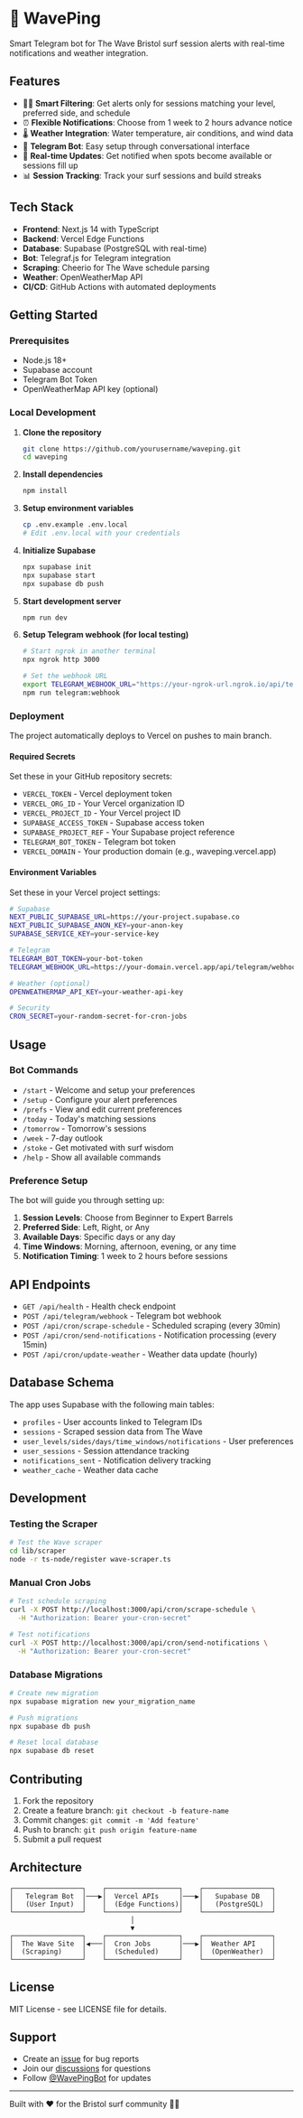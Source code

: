# 🌊 WavePing

Smart Telegram bot for The Wave Bristol surf session alerts with real-time notifications and weather integration.

## Features

- 🏄‍♂️ **Smart Filtering**: Get alerts only for sessions matching your level, preferred side, and schedule
- ⏰ **Flexible Notifications**: Choose from 1 week to 2 hours advance notice
- 🌡️ **Weather Integration**: Water temperature, air conditions, and wind data
- 📱 **Telegram Bot**: Easy setup through conversational interface
- 🔄 **Real-time Updates**: Get notified when spots become available or sessions fill up
- 📊 **Session Tracking**: Track your surf sessions and build streaks

## Tech Stack

- **Frontend**: Next.js 14 with TypeScript
- **Backend**: Vercel Edge Functions
- **Database**: Supabase (PostgreSQL with real-time)
- **Bot**: Telegraf.js for Telegram integration
- **Scraping**: Cheerio for The Wave schedule parsing
- **Weather**: OpenWeatherMap API
- **CI/CD**: GitHub Actions with automated deployments

## Getting Started

### Prerequisites

- Node.js 18+
- Supabase account
- Telegram Bot Token
- OpenWeatherMap API key (optional)

### Local Development

1. **Clone the repository**
   ```bash
   git clone https://github.com/yourusername/waveping.git
   cd waveping
   ```

2. **Install dependencies**
   ```bash
   npm install
   ```

3. **Setup environment variables**
   ```bash
   cp .env.example .env.local
   # Edit .env.local with your credentials
   ```

4. **Initialize Supabase**
   ```bash
   npx supabase init
   npx supabase start
   npx supabase db push
   ```

5. **Start development server**
   ```bash
   npm run dev
   ```

6. **Setup Telegram webhook (for local testing)**
   ```bash
   # Start ngrok in another terminal
   npx ngrok http 3000
   
   # Set the webhook URL
   export TELEGRAM_WEBHOOK_URL="https://your-ngrok-url.ngrok.io/api/telegram/webhook"
   npm run telegram:webhook
   ```

### Deployment

The project automatically deploys to Vercel on pushes to main branch.

#### Required Secrets

Set these in your GitHub repository secrets:

- `VERCEL_TOKEN` - Vercel deployment token
- `VERCEL_ORG_ID` - Your Vercel organization ID
- `VERCEL_PROJECT_ID` - Your Vercel project ID
- `SUPABASE_ACCESS_TOKEN` - Supabase access token
- `SUPABASE_PROJECT_REF` - Your Supabase project reference
- `TELEGRAM_BOT_TOKEN` - Telegram bot token
- `VERCEL_DOMAIN` - Your production domain (e.g., waveping.vercel.app)

#### Environment Variables

Set these in your Vercel project settings:

```bash
# Supabase
NEXT_PUBLIC_SUPABASE_URL=https://your-project.supabase.co
NEXT_PUBLIC_SUPABASE_ANON_KEY=your-anon-key
SUPABASE_SERVICE_KEY=your-service-key

# Telegram
TELEGRAM_BOT_TOKEN=your-bot-token
TELEGRAM_WEBHOOK_URL=https://your-domain.vercel.app/api/telegram/webhook

# Weather (optional)
OPENWEATHERMAP_API_KEY=your-weather-api-key

# Security
CRON_SECRET=your-random-secret-for-cron-jobs
```

## Usage

### Bot Commands

- `/start` - Welcome and setup your preferences
- `/setup` - Configure your alert preferences
- `/prefs` - View and edit current preferences
- `/today` - Today's matching sessions
- `/tomorrow` - Tomorrow's sessions
- `/week` - 7-day outlook
- `/stoke` - Get motivated with surf wisdom
- `/help` - Show all available commands

### Preference Setup

The bot will guide you through setting up:

1. **Session Levels**: Choose from Beginner to Expert Barrels
2. **Preferred Side**: Left, Right, or Any
3. **Available Days**: Specific days or any day
4. **Time Windows**: Morning, afternoon, evening, or any time
5. **Notification Timing**: 1 week to 2 hours before sessions

## API Endpoints

- `GET /api/health` - Health check endpoint
- `POST /api/telegram/webhook` - Telegram bot webhook
- `POST /api/cron/scrape-schedule` - Scheduled scraping (every 30min)
- `POST /api/cron/send-notifications` - Notification processing (every 15min)
- `POST /api/cron/update-weather` - Weather data update (hourly)

## Database Schema

The app uses Supabase with the following main tables:

- `profiles` - User accounts linked to Telegram IDs
- `sessions` - Scraped session data from The Wave
- `user_levels/sides/days/time_windows/notifications` - User preferences
- `user_sessions` - Session attendance tracking
- `notifications_sent` - Notification delivery tracking
- `weather_cache` - Weather data cache

## Development

### Testing the Scraper

```bash
# Test the Wave scraper
cd lib/scraper
node -r ts-node/register wave-scraper.ts
```

### Manual Cron Jobs

```bash
# Test schedule scraping
curl -X POST http://localhost:3000/api/cron/scrape-schedule \
  -H "Authorization: Bearer your-cron-secret"

# Test notifications
curl -X POST http://localhost:3000/api/cron/send-notifications \
  -H "Authorization: Bearer your-cron-secret"
```

### Database Migrations

```bash
# Create new migration
npx supabase migration new your_migration_name

# Push migrations
npx supabase db push

# Reset local database
npx supabase db reset
```

## Contributing

1. Fork the repository
2. Create a feature branch: `git checkout -b feature-name`
3. Commit changes: `git commit -m 'Add feature'`
4. Push to branch: `git push origin feature-name`
5. Submit a pull request

## Architecture

```
┌─────────────────┐    ┌──────────────────┐    ┌─────────────────┐
│   Telegram Bot  │───▶│  Vercel APIs     │───▶│   Supabase DB   │
│   (User Input)  │    │  (Edge Functions)│    │   (PostgreSQL)  │
└─────────────────┘    └──────────────────┘    └─────────────────┘
                              │
                              ▼
┌─────────────────┐    ┌──────────────────┐    ┌─────────────────┐
│  The Wave Site  │◀───│  Cron Jobs       │───▶│  Weather API    │
│  (Scraping)     │    │  (Scheduled)     │    │  (OpenWeather)  │
└─────────────────┘    └──────────────────┘    └─────────────────┘
```

## License

MIT License - see LICENSE file for details.

## Support

- Create an [issue](https://github.com/yourusername/waveping/issues) for bug reports
- Join our [discussions](https://github.com/yourusername/waveping/discussions) for questions
- Follow [@WavePingBot](https://t.me/WavePingBot) for updates

---

Built with ❤️ for the Bristol surf community 🏄‍♂️